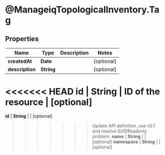 # @ManageiqTopologicalInventory.Tag

## Properties
Name | Type | Description | Notes
------------ | ------------- | ------------- | -------------
**createdAt** | **Date** |  | [optional] 
**description** | **String** |  | [optional] 
<<<<<<< HEAD
**id** | **String** | ID of the resource | [optional] 
=======
**id** | **String** |  | [optional] 
>>>>>>> Update API definition, use v0.1 and resolve ID/IDReadonly problem.
**name** | **String** |  | [optional] 
**namespace** | **String** |  | [optional] 


